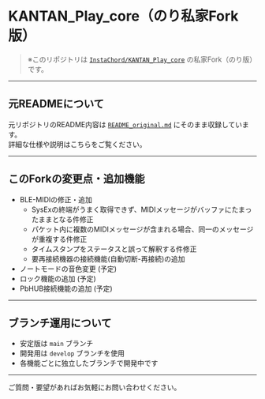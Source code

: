 # KANTAN_Play_core（のり私家Fork版）

> ※このリポジトリは [`InstaChord/KANTAN_Play_core`](https://github.com/InstaChord/KANTAN_Play_core) の私家Fork（のり版）です。

---

## 元READMEについて

元リポジトリのREADME内容は [`README_original.md`](./README_original.md) にそのまま収録しています。  
詳細な仕様や説明はこちらをご覧ください。

---

## このForkの変更点・追加機能

- BLE-MIDIの修正・追加
  - SysExの終端がうまく取得できず、MIDIメッセージがバッファにたまったままとなる件修正
  - パケット内に複数のMIDIメッセージが含まれる場合、同一のメッセージが重複する件修正
  - タイムスタンプをステータスと誤って解釈する件修正
  - 要再接続機器の接続機能(自動切断-再接続)の追加
- ノートモードの音色変更    (予定)
- ロック機能の追加    (予定)
- PbHUB接続機能の追加  (予定)

---

## ブランチ運用について

- 安定版は `main` ブランチ  
- 開発用は `develop` ブランチを使用  
- 各機能ごとに独立したブランチで開発中です

---

ご質問・要望があればお気軽にお問い合わせください。
